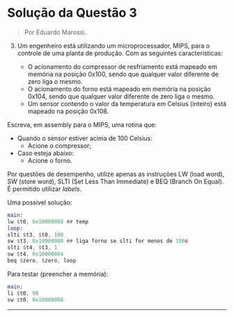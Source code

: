 # Solução da Questão 3

>Por Eduardo Marossi.

3.  Um engenheiro está utilizando um microprocessador, MIPS, para o controle de uma planta de produção. Com as seguintes características:

    -   O acionamento do compressor de resfriamento está mapeado em memória na posição 0x100, sendo que qualquer valor diferente de zero liga o mesmo.
    -   O acionamento do forno está mapeado em memória na posição 0x104, sendo que qualquer valor diferente de zero liga o mesmo.
    -   Um sensor contendo o valor da temperatura em Celsius (inteiro) está mapeado na posição 0x108.

Escreva, em assembly para o MIPS, uma rotina que:
-   Quando o sensor estiver acima de 100 Celsius:
    -   Acione o compressor;
-   Caso esteja abaixo:
    -   Acione o forno.

Por questões de desempenho, utilize apenas as instruções LW (load word), SW (store word), SLTI (Set Less Than Immediate) e BEQ (Branch On Equal). É permitido utilizar *labels*.

Uma possível solução:

```asm
main:
lw $t0, 0x10000008 ## temp
loop:
slti $t3, $t0, 100
sw $t3, 0x10000000 ## liga forno se slti for menos de 100c
slti $t4, $t3, 1
sw $t4, 0x10000004
beq $zero, $zero, loop
```

Para testar (preencher a memória):

```asm
main:
li $t0, 90
sw $t0, 0x10000008
```
***
